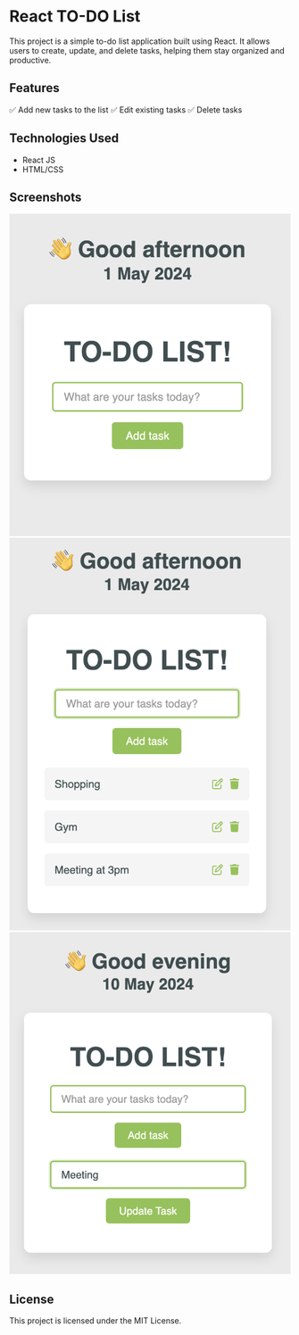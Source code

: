 # React TO-DO List

This project is a simple to-do list application built using React. It allows users to create, update, and delete tasks, helping them stay organized and productive.

## Features

 ✅ Add new tasks to the list
 ✅ Edit existing tasks
 ✅ Delete tasks

## Technologies Used

- React JS
- HTML/CSS

## Screenshots

![TO-DO list example](https://github.com/olyanya/react-todo-list/blob/main/src/examples/screen-1.png)
![TO-DO list example](https://github.com/olyanya/react-todo-list/blob/main/src/examples/screen-2.png)
![TO-DO list example](https://github.com/olyanya/react-todo-list/blob/main/src/examples/screen-3.png)

## License

This project is licensed under the MIT License.